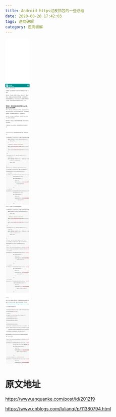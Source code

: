 ```yaml
---
title: Android https过反抓包的一些总结
date: 2020-08-28 17:42:03
tags: 逆向破解
category: 逆向破解
---
```

![avatar](/uploads/2020082801.png)

# 原文地址

https://www.anquanke.com/post/id/201219

https://www.cnblogs.com/lulianqi/p/11380794.html
